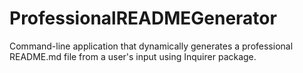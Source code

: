 # ProfessionalREADMEGenerator
Command-line application that dynamically generates a professional README.md file from a user's input using Inquirer package.
